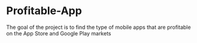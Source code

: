 # Profitable-App
The goal of the project is to find the type of mobile apps that are profitable on the App Store and Google Play markets
